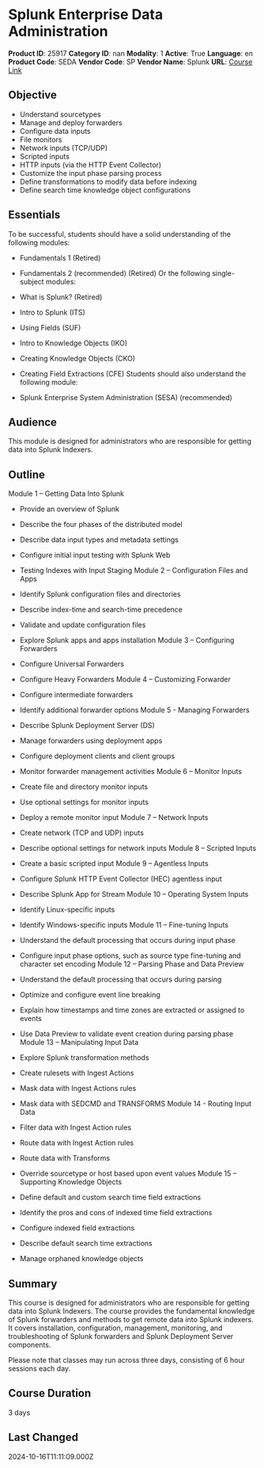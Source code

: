 # Splunk Enterprise Data Administration

**Product ID**: 25917
**Category ID**: nan
**Modality**: 1
**Active**: True
**Language**: en
**Product Code**: SEDA
**Vendor Code**: SP
**Vendor Name**: Splunk
**URL**: [Course Link](https://www.fastlaneus.com/course/splunk-seda)

## Objective
- Understand sourcetypes
- Manage and deploy forwarders
- Configure data inputs
- File monitors
- Network inputs (TCP/UDP)
- Scripted inputs
- HTTP inputs (via the HTTP Event Collector)
- Customize the input phase parsing process
- Define transformations to modify data before indexing
- Define search time knowledge object configurations

## Essentials
To be successful, students should have a solid understanding of the following modules:


- Fundamentals 1 (Retired)
- Fundamentals 2 (recommended) (Retired)
Or the following single-subject modules:


- What is Splunk? (Retired)
- Intro to Splunk (ITS)
- Using Fields (SUF)
- Intro to Knowledge Objects (IKO)
- Creating Knowledge Objects (CKO)
- Creating Field Extractions (CFE)
Students should also understand the following module:


- Splunk Enterprise System Administration (SESA) (recommended)

## Audience
This module is designed for administrators who are responsible for getting data into Splunk Indexers.

## Outline
Module 1 – Getting Data Into Splunk


- Provide an overview of Splunk
- Describe the four phases of the distributed model
- Describe data input types and metadata settings
- Configure initial input testing with Splunk Web
- Testing Indexes with Input Staging
Module 2 – Configuration Files and Apps


- Identify Splunk configuration files and directories
- Describe index-time and search-time precedence
- Validate and update configuration files
- Explore Splunk apps and apps installation
Module 3 – Configuring Forwarders


- Configure Universal Forwarders
- Configure Heavy Forwarders
Module 4 – Customizing Forwarder


- Configure intermediate forwarders
- Identify additional forwarder options
Module 5 - Managing Forwarders


- Describe Splunk Deployment Server (DS)
- Manage forwarders using deployment apps
- Configure deployment clients and client groups
- Monitor forwarder management activities
 Module 6 – Monitor Inputs


- Create file and directory monitor inputs
- Use optional settings for monitor inputs
- Deploy a remote monitor input
Module 7 – Network Inputs


- Create network (TCP and UDP) inputs
- Describe optional settings for network inputs
Module 8 – Scripted Inputs


- Create a basic scripted input
Module 9 – Agentless Inputs


- Configure Splunk HTTP Event Collector (HEC) agentless input
- Describe Splunk App for Stream
Module 10 – Operating System Inputs


- Identify Linux-specific inputs
- Identify Windows-specific inputs
Module 11 – Fine-tuning Inputs


- Understand the default processing that occurs during input phase
- Configure input phase options, such as source type fine-tuning and character set encoding
Module 12 – Parsing Phase and Data Preview


- Understand the default processing that occurs during parsing
- Optimize and configure event line breaking
- Explain how timestamps and time zones are extracted or assigned to events
- Use Data Preview to validate event creation during parsing phase
Module 13 – Manipulating Input Data


- Explore Splunk transformation methods
- Create rulesets with Ingest Actions
- Mask data with Ingest Actions rules
- Mask data with SEDCMD and TRANSFORMS
Module 14 - Routing Input Data


- Filter data with Ingest Action rules
- Route data with Ingest Action rules
- Route data with Transforms
- Override sourcetype or host based upon event values
Module 15 – Supporting Knowledge Objects


- Define default and custom search time field extractions
- Identify the pros and cons of indexed time field extractions
- Configure indexed field extractions
- Describe default search time extractions
- Manage orphaned knowledge objects

## Summary
This course is designed for administrators who are responsible for getting data into Splunk Indexers. The course provides the fundamental knowledge of Splunk forwarders and methods to get remote data into Splunk indexers. It covers installation, configuration, management, monitoring, and troubleshooting of Splunk forwarders and Splunk Deployment Server components.

Please note that classes may run across three days, consisting of 6 hour sessions each day.

## Course Duration
3 days

## Last Changed
2024-10-16T11:11:09.000Z
